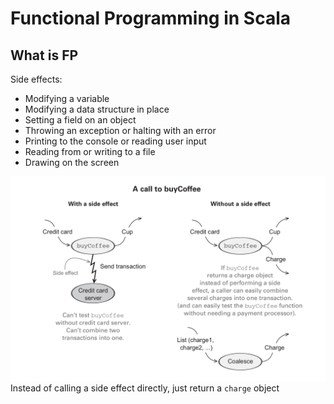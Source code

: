 # Functional Programming in Scala


## What is FP
Side effects:
- Modifying a variable
- Modifying a data structure in place
- Setting a field on an object
- Throwing an exception or halting with an error 
- Printing to the console or reading user input
- Reading from or writing to a file
- Drawing on the screen

![](buyCoffee.png)
Instead of calling a side effect directly, just return a `charge` object 